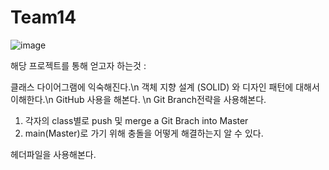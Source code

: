 # Team14

![image](https://github.com/user-attachments/assets/eb6368e3-7d29-44d1-b589-f5a4b5a9cd73)



해당 프로젝트를 통해 얻고자 하는것  : 

클래스 다이어그램에 익숙해진다.\n
객체 지향 설계 (SOLID) 와 디자인 패턴에 대해서 이해한다.\n
GitHub 사용을 해본다. \n
Git Branch전략을 사용해본다. 
 1. 각자의 class별로 push 및 merge a Git Brach into Master
 2. main(Master)로 가기 위해 충돌을 어떻게 해결하는지 알 수 있다.




헤더파일을 사용해본다.
